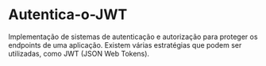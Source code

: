 # Autentica-o-JWT
Implementação de sistemas de autenticação e autorização para proteger os endpoints de uma aplicação. Existem várias estratégias que podem ser utilizadas, como JWT (JSON Web Tokens).

